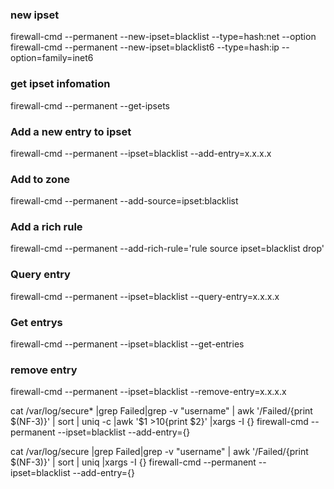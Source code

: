 ### new ipset
firewall-cmd --permanent --new-ipset=blacklist --type=hash:net --option
firewall-cmd --permanent --new-ipset=blacklist6 --type=hash:ip --option=family=inet6
### get ipset infomation
firewall-cmd --permanent --get-ipsets
### Add a new entry to ipset
firewall-cmd --permanent --ipset=blacklist --add-entry=x.x.x.x

### Add to zone
firewall-cmd --permanent --add-source=ipset:blacklist
### Add a rich rule
firewall-cmd --permanent --add-rich-rule='rule source ipset=blacklist drop'

### Query entry
firewall-cmd --permanent --ipset=blacklist --query-entry=x.x.x.x
### Get entrys
firewall-cmd --permanent --ipset=blacklist --get-entries
### remove entry
firewall-cmd --permanent --ipset=blacklist --remove-entry=x.x.x.x


cat /var/log/secure* |grep Failed|grep -v "username" | awk '/Failed/{print $(NF-3)}' | sort | uniq -c |awk '$1 >10{print $2}' |xargs -I {} firewall-cmd --permanent --ipset=blacklist --add-entry={}

cat /var/log/secure |grep Failed|grep -v "username" | awk '/Failed/{print $(NF-3)}' | sort | uniq |xargs -I {} firewall-cmd --permanent --ipset=blacklist --add-entry={}
